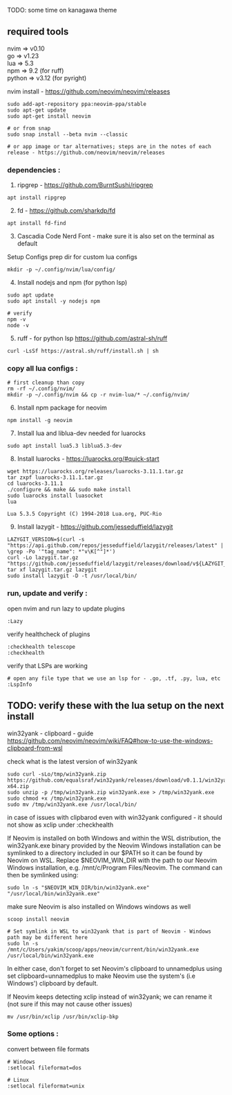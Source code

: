 TODO: some time on kanagawa theme

## required tools
nvim => v0.10  
go => v1.23  
lua => 5.3  
npm => 9.2 (for ruff)  
python => v3.12 (for pyright)  

nvim install - https://github.com/neovim/neovim/releases
```
sudo add-apt-repository ppa:neovim-ppa/stable
sudo apt-get update
sudo apt-get install neovim

# or from snap
sudo snap install --beta nvim --classic

# or app image or tar alternatives; steps are in the notes of each release - https://github.com/neovim/neovim/releases
```

### dependencies : 

1. ripgrep - https://github.com/BurntSushi/ripgrep
```
apt install ripgrep
```
2. fd - https://github.com/sharkdp/fd
```
apt install fd-find
```

3. Cascadia Code Nerd Font - make sure it is also set on the terminal as default

Setup Configs
prep dir for custom lua configs
```
mkdir -p ~/.config/nvim/lua/config/
```

4. Install nodejs and npm (for python lsp)
```
sudo apt update
sudo apt install -y nodejs npm

# verify
npm -v
node -v
```

5. ruff - for python lsp https://github.com/astral-sh/ruff
```
curl -LsSf https://astral.sh/ruff/install.sh | sh
```

### copy all lua configs : 
```
# first cleanup than copy
rm -rf ~/.config/nvim/
mkdir -p ~/.config/nvim && cp -r nvim-lua/* ~/.config/nvim/
```

6. Install npm package for neovim
```
npm install -g neovim
```

7. Install lua and liblua-dev needed for luarocks
```
sudo apt install lua5.3 liblua5.3-dev
```

8. Install luarocks - https://luarocks.org/#quick-start
```
wget https://luarocks.org/releases/luarocks-3.11.1.tar.gz
tar zxpf luarocks-3.11.1.tar.gz
cd luarocks-3.11.1
./configure && make && sudo make install
sudo luarocks install luasocket
lua

Lua 5.3.5 Copyright (C) 1994-2018 Lua.org, PUC-Rio
```

9. Install lazygit - https://github.com/jesseduffield/lazygit
```
LAZYGIT_VERSION=$(curl -s "https://api.github.com/repos/jesseduffield/lazygit/releases/latest" | \grep -Po '"tag_name": *"v\K[^"]*')
curl -Lo lazygit.tar.gz "https://github.com/jesseduffield/lazygit/releases/download/v${LAZYGIT_VERSION}/lazygit_${LAZYGIT_VERSION}_Linux_x86_64.tar.gz"
tar xf lazygit.tar.gz lazygit
sudo install lazygit -D -t /usr/local/bin/
```


### run, update and verify : 

open nvim and run lazy to update plugins
```
:Lazy 
```

verify healthcheck of plugins
```
:checkhealth telescope
:checkhealth
```

verify that LSPs are working
```
# open any file type that we use an lsp for - .go, .tf, .py, lua, etc
:LspInfo
```

## TODO: verify these with the lua setup on the next install
win32yank - clipboard - guide https://github.com/neovim/neovim/wiki/FAQ#how-to-use-the-windows-clipboard-from-wsl

check what is the latest version of win32yank
```
sudo curl -sLo/tmp/win32yank.zip https://github.com/equalsraf/win32yank/releases/download/v0.1.1/win32yank-x64.zip
sudo unzip -p /tmp/win32yank.zip win32yank.exe > /tmp/win32yank.exe
sudo chmod +x /tmp/win32yank.exe
sudo mv /tmp/win32yank.exe /usr/local/bin/
```
in case of issues with clipbarod even with win32yank configured  - it should not show as xclip under :checkhealth

If Neovim is installed on both Windows and within the WSL distribution, the win32yank.exe binary provided by the Neovim Windows installation can be symlinked to a directory included in our $PATH so it can be found by Neovim on WSL. Replace $NEOVIM_WIN_DIR with the path to our Neovim Windows installation, e.g. /mnt/c/Program Files/Neovim. The command can then be symlinked using:
```
sudo ln -s "$NEOVIM_WIN_DIR/bin/win32yank.exe" "/usr/local/bin/win32yank.exe"
```
make sure Neovim is also installed on Windows windows as well
```
scoop install neovim

# Set symlink in WSL to win32yank that is part of Neovim - Windows path may be different here
sudo ln -s /mnt/c/Users/yakim/scoop/apps/neovim/current/bin/win32yank.exe /usr/local/bin/win32yank.exe
```

In either case, don't forget to set Neovim's clipboard to unnamedplus using set clipboard=unnamedplus to make Neovim use the system's (i.e Windows') clipboard by default.

If Neovim keeps detecting xclip instead of win32yank; we can rename it (not sure if this may not cause other issues)
```
mv /usr/bin/xclip /usr/bin/xclip-bkp
```




### Some options : 
convert between file formats
```
# Windows
:setlocal fileformat=dos
```
```
# Linux
:setlocal fileformat=unix
```

